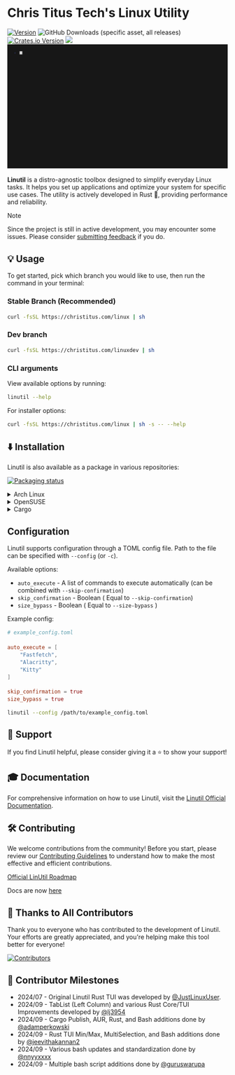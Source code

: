 # Chris Titus Tech's Linux Utility

[![Version](https://img.shields.io/github/v/release/ArmaanLala/linutil?color=%230567ff&label=Latest%20Release&style=for-the-badge)](https://github.com/ArmaanLala/linutil/releases/latest)
![GitHub Downloads (specific asset, all releases)](https://img.shields.io/github/downloads/ArmaanLala/linutil/linutil?label=Total%20Downloads&style=for-the-badge)
[![Crates.io Version](https://img.shields.io/crates/v/linutil_tui?style=for-the-badge&color=%23af3a03)](https://crates.io/crates/linutil_tui)
[![](https://dcbadge.limes.pink/api/server/https://discord.gg/RUbZUZyByQ?theme=default-inverted&style=for-the-badge)](https://discord.gg/RUbZUZyByQ)
![Preview](/.github/preview.gif)

**Linutil** is a distro-agnostic toolbox designed to simplify everyday Linux tasks. It helps you set up applications and optimize your system for specific use cases. The utility is actively developed in Rust 🦀, providing performance and reliability.

> [!NOTE]
> Since the project is still in active development, you may encounter some issues. Please consider [submitting feedback](https://github.com/ArmaanLala/linutil/issues) if you do.

## 💡 Usage
To get started, pick which branch you would like to use, then run the command in your terminal:
### Stable Branch (Recommended)
```bash
curl -fsSL https://christitus.com/linux | sh
```
### Dev branch
```bash
curl -fsSL https://christitus.com/linuxdev | sh
```

### CLI arguments

View available options by running:

```bash
linutil --help
```

For installer options:

```bash
curl -fsSL https://christitus.com/linux | sh -s -- --help
```

## ⬇️ Installation

Linutil is also available as a package in various repositories:

[![Packaging status](https://repology.org/badge/vertical-allrepos/linutil.svg)](https://repology.org/project/linutil/versions)

<details>
  <summary>Arch Linux</summary>

Linutil can be installed on [Arch Linux](https://archlinux.org) with three different [AUR](https://aur.archlinux.org) packages:

- `linutil` - Stable release compiled from source
- `linutil-bin` - Stable release pre-compiled
- `linutil-git` - Compiled from the last commit (not recommended)

by running:

```bash
git clone https://aur.archlinux.org/<package>.git
cd <package>
makepkg -si
```

Replace `<package>` with your preferred package.

If you use [yay](https://github.com/Jguer/yay), [paru](https://github.com/Morganamilo/paru) or any other [AUR Helper](https://wiki.archlinux.org/title/AUR_helpers), it's even simpler:

```bash
paru -S linutil
```

Replace `paru` with your preferred helper and `linutil` with your preferred package.

</details>
<details>
  <summary>OpenSUSE</summary>
  
Linutil can be installed on OpenSUSE with:
```bash
sudo zypper install linutil
```

</details>
<details>
  <summary>Cargo</summary>

Linutil can be installed via [Cargo](https://doc.rust-lang.org/cargo) with:

```bash
cargo install linutil_tui
```

Note that crates installed using `cargo install` require manual updating with `cargo install --force` (update functionality is [included in LinUtil](https://christitustech.github.io/linutil/userguide/#applications-setup))

</details>

## Configuration

Linutil supports configuration through a TOML config file. Path to the file can be specified with `--config` (or `-c`).

Available options:
- `auto_execute` - A list of commands to execute automatically (can be combined with `--skip-confirmation`)
- `skip_confirmation` - Boolean ( Equal to `--skip-confirmation`)
- `size_bypass` - Boolean ( Equal to `--size-bypass` )

Example config:
```toml
# example_config.toml

auto_execute = [
    "Fastfetch",
    "Alacritty",
    "Kitty"
]

skip_confirmation = true
size_bypass = true
```

```bash
linutil --config /path/to/example_config.toml
```

## 💖 Support

If you find Linutil helpful, please consider giving it a ⭐️ to show your support!

## 🎓 Documentation

For comprehensive information on how to use Linutil, visit the [Linutil Official Documentation](https://chris-titus-docs.github.io/linutil-docs/).

## 🛠 Contributing

We welcome contributions from the community! Before you start, please review our [Contributing Guidelines](.github/CONTRIBUTING.md) to understand how to make the most effective and efficient contributions.

[Official LinUtil Roadmap](https://chris-titus-docs.github.io/linutil-docs/roadmap/)

Docs are now [here](https://github.com/Chris-Titus-Docs/linutil-docs)

## 🏅 Thanks to All Contributors

Thank you to everyone who has contributed to the development of Linutil. Your efforts are greatly appreciated, and you're helping make this tool better for everyone!

[![Contributors](https://contrib.rocks/image?repo=ArmaanLala/linutil)](https://github.com/ArmaanLala/linutil/graphs/contributors)

## 📜 Contributor Milestones

- 2024/07 - Original Linutil Rust TUI was developed by [@JustLinuxUser](https://github.com/JustLinuxUser).
- 2024/09 - TabList (Left Column) and various Rust Core/TUI Improvements developed by [@lj3954](https://github.com/lj3954)
- 2024/09 - Cargo Publish, AUR, Rust, and Bash additions done by [@adamperkowski](https://github.com/adamperkowski)
- 2024/09 - Rust TUI Min/Max, MultiSelection, and Bash additions done by [@jeevithakannan2](https://github.com/jeevithakannan2)
- 2024/09 - Various bash updates and standardization done by [@nnyyxxxx](https://github.com/nnyyxxxx)
- 2024/09 - Multiple bash script additions done by [@guruswarupa](https://github.com/guruswarupa)
